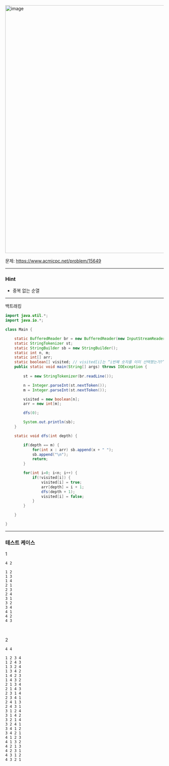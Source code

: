 <img width="1192" height="785" alt="image" src="https://github.com/user-attachments/assets/f7e118ec-38d8-40dc-922d-41bc604ef342" />

문제: https://www.acmicpc.net/problem/15649

---

### Hint

- 중복 없는 순열 

---

백트래킹

```java
import java.util.*;
import java.io.*;

class Main {

    static BufferedReader br = new BufferedReader(new InputStreamReader(System.in));
    static StringTokenizer st;
    static StringBuilder sb = new StringBuilder();
    static int n, m;
    static int[] arr;
    static boolean[] visited; // visited[i]는 “i번째 숫자를 이미 선택했는가?”를 체크하는 배열
    public static void main(String[] args) throws IOException {
        
        st = new StringTokenizer(br.readLine());

        n = Integer.parseInt(st.nextToken());
        m = Integer.parseInt(st.nextToken());

        visited = new boolean[n];
        arr = new int[m];

        dfs(0);

        System.out.println(sb);
    }    

    static void dfs(int depth) {

        if(depth == m) {
            for(int x : arr) sb.append(x + " ");
            sb.append("\n");
            return;
        }

        for(int i=0; i<n; i++) {
            if(!visited[i]) {
                visited[i] = true;
                arr[depth] = i + 1;
                dfs(depth + 1);
                visited[i] = false;
            }
        }

    }

}
```

---

### 테스트 케이스


1
```
4 2
```

```
1 2
1 3
1 4
2 1
2 3
2 4
3 1
3 2
3 4
4 1
4 2
4 3
```

&nbsp;

2
```
4 4
```

```
1 2 3 4
1 2 4 3
1 3 2 4
1 3 4 2
1 4 2 3
1 4 3 2
2 1 3 4
2 1 4 3
2 3 1 4
2 3 4 1
2 4 1 3
2 4 3 1
3 1 2 4
3 1 4 2
3 2 1 4
3 2 4 1
3 4 1 2
3 4 2 1
4 1 2 3
4 1 3 2
4 2 1 3
4 2 3 1
4 3 1 2
4 3 2 1
```